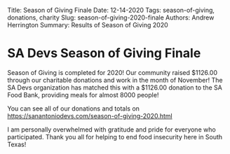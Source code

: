 Title: Season of Giving Finale
Date: 12-14-2020
Tags: season-of-giving, donations, charity
Slug: season-of-giving-2020-finale
Authors: Andrew Herrington 
Summary: Results of Season of Giving 2020

# SA Devs Season of Giving Finale

Season of Giving is completed for 2020! Our community raised $1126.00 through our charitable donations and work in the month of November! The SA Devs organization has matched this with a $1126.00 donation to the SA Food Bank, providing meals for almost 8000 people!

You can see all of our donations and totals on https://sanantoniodevs.com/season-of-giving-2020.html

I am personally overwhelmed with gratitude and pride for everyone who participated. Thank you all for helping to end food insecurity here in South Texas!
